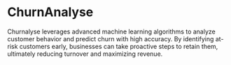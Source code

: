 # ChurnAnalyse
Churnalyse leverages advanced machine learning algorithms to analyze customer behavior and predict churn with high accuracy. By identifying at-risk customers early, businesses can take proactive steps to retain them, ultimately reducing turnover and maximizing revenue. 
